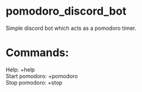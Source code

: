 # pomodoro_discord_bot
Simple discord bot which acts as a pomodoro timer.

# Commands:
Help: +help\
Start pomodoro: +pomodoro <Duration of pomodoro>\
Stop pomodoro: +stop
 
